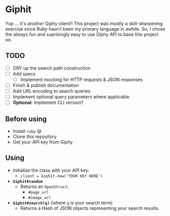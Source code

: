 # Giphit

Yup ... it's _another_ Giphy client!! This project was mostly a skill-sharpening exercise since Ruby hasn't been my primary language in awhile. So, I chose the always fun and suprisingly easy to use Giphy API to base this project on.

## TODO

* [ ] DRY up the search path construction
* [ ] Add specs
  * [ ] Implement mocking for HTTP requests & JSON responses
* [ ] Finish & publish documentation
* [ ] Add URL encoding to search queries
* [ ] Implement optional query parameters where applicable
* [ ] **Optional**: Implement CLI version?

## Before using

* Install `ruby` :smiley:
* Clone this repository
* Get your API key from Giphy

## Using

* Initialize the class with your API key:
  * `client = Giphit.new('YOUR KEY HERE')`
* **`Giphit#random`**
  * Returns an `OpenStruct`:
    * `#page_url`
    * `#image_url`
* **`Giphit#search(q)`** (where `q` is your search term)
  * Returns a Hash of JSON objects representing your search results.